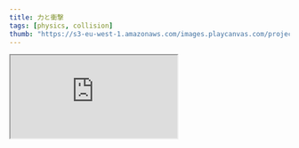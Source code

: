 ```yaml
---
title: 力と衝撃
tags: [physics, collision]
thumb: "https://s3-eu-west-1.amazonaws.com/images.playcanvas.com/projects/12/405828/95F429-image-75.jpg"
---
```


<div className='iframe-container'>
    <iframe src="https://playcanv.as/p/8LTSuf4F/" title="Forces and Impulses" />
</div>

*カーソルキーを使用してインパルスを適用し、WASDキーを使用してトルクを適用し、キューブを回転させることができます。Fキーを押し続けると、重力の影響をキャンセルするために一定の上向きの力が適用されます。*
*Rキーを押すと、キューブがリセットされます。*

*キューブを角で立たせ回転させてみましょう！**使用されている完全なコードはこのページの下部に表示されています。*

このチュートリアルでは、力を使用して動的なリジッドボディを制御し、上に示したデモを生成する方法を説明します。力、衝動、トルクの利用とリジッドボディコンポーネントUIを使用して動作をカスタマイズする方法を簡単に説明します。

## 力のスクリプティング

### 一定の力を適用

```javascript
if (app.keyboard.isPressed(pc.KEY_F) ) {
    this.entity.rigidbody.applyForce(0, 9.8, 0);
}
```

ユーザーがFキーを押すと、[`applyForce(x, y, z)`][1]を介して、グローバルy軸に沿った力がアクセスされたエンティティに適用されます。また、力ベクトルの適用ポイントも設定できます。

### インパルス (Impulses)

```javascript
if (app.keyboard.isPressed(pc.KEY_LEFT) ) {
    this.entity.rigidbody.applyImpulse(-1, 0, 0);
}
```

[`applyImpulse(x, y, z)`][2]を介して、キューブにx軸のインパルスを与えて、瞬時の速度変化を与えます。

### トルク (Torques)

```javascript
if (app.keyboard.isPressed(pc.KEY_W) ) {
    this.entity.rigidbody.applyTorque(-this.torque, 0, 0);
}
```

[トルク](https://en.wikipedia.org/wiki/Torque) (回転力)は、[`applyTorque(x, y, z)`][3]を介してエンティティに適用されます。

### トルクインパルス (TorqueImpulses)

```javascript
this.entity.rigidbody.applyTorqueImpulse(x, y, z)
```

瞬間的な角速度の変化は、[`applyTorqueImpulse(x, y, z)`][4]を介して適用されます。これは、上記のデモのコードでは使用されませんでした。

## RigidBodyの移動

RigidyBodyを移動するには、上記のメソッドを使用して線形力と回転力(トルク)を適用します。オブジェクトが衝突する場合、直接位置や速度を変更することは避けるべきであり、これによりシミュレーションが上書きされ、特にオブジェクトが衝突する場合に奇妙な効果が生じる可能性があります。

ただし、必要な場合は、`entity.rigidbody.linearVelocity`または`entity.rigidbody.angularVelocity`に新しい '[pc.Vec3][5]'の値を直接割り当てることで、速度を上書きできます。

RigidBodyの詳細については、[CollisionのAPIページ][6]、[pcの名前空間ページ][7]、[一人称視点の移動][8]、[Collisionのチュートリアル][9]を参照してください。

## 一般的なセットアップ

スポットライト、キューブ(モデル、剛体、衝突、スクリプトコンポーネントを持つエンティティ)、フロア(モデル、剛体、衝突コンポーネントを持つ)を含む基本シーンをセットアップしました。立方体の剛体は動的に設定され、フロアの剛体は静的に設定されました。それぞれの箱に対していくつかのマテリアルを作成し、拡散色を変更して視覚的に見やすくしました。SpotLightとDynamicBodyの両方で "キャストシャドウ"オプションをアクティブにしました。完全な 'usingForces'シーンとコードについては、[このPlayCanvasアプリ][10]で確認できます。

## 制限と制御

一定のバランスのとれていない力を継続的に適用することを防ぎ、(物体が継続的に加速して制御を失うことを防ぐために)エディタ設定を行いました。立方体の属性エディタで角速度減衰を有効にし、立方体とフロアの両方で摩擦を有効にしました。ここでは線形減衰は使用されていませんが、空気抵抗をシミュレートするために使用でき、必要に応じて減速をコードで適用できます。

<img loading="lazy" src="/img/tutorials/forces/rigidbody_settings.jpg" alt="rigidbody_settings" />

## RigidBodyのテレポート

RigidBodyを瞬時に新しい位置にテレポートするには、pc.Entity APIのsetPosition関数を使用できません。これは、物理エンジンがまだボディが古い位置にあると思っているためです。代わりに、RigidBodyコンポーネントのteleport関数を使用する必要があります。

```javascript
//code within the update function
this.playerPos = this.entity.getLocalPosition();

// Keeping the cube on screen - cube moves off of one screen edge then appears from the opposite edge.
if (this.playerPos.x < -9.0) {
    this.entity.rigidbody.teleport(8.8, this.playerPos.y, this.playerPos.z);
}
if (this.playerPos.x > 9.0) {
    this.entity.rigidbody.teleport(-8.8, this.playerPos.y, this.playerPos.z);
}
```

キューブがx方向の可視範囲を超えると、teleport関数が呼び出され、立方体エンティティが画面を横切ってテレポートされます。エンティティを連続的に`if()`文をアクティブ化することを防ぐために、エンティティをより左右に移動するようにテレポートされます。



## キューブのコードをリセット

```javascript
if (app.keyboard.wasPressed(pc.KEY_R)) {
    this.reset();
}
```
```javascript
reset: function () {
    this.entity.rigidbody.teleport(0, 2, 0);
    this.entity.rigidbody.linearVelocity = pc.Vec3.ZERO;
    this.entity.rigidbody.angularVelocity = pc.Vec3.ZERO;
}
```

上記に加えて、キューブを元の位置に戻すリセット機能が含まれています。上記のように、RigidBodyの場所をテレポートされたエンティティの場所に同期させます。リセット関数の最後の2行は、RigidBodyの線形および角速度をゼロにリセットします。オブジェクトの向きもリセットできますが、このコードでは実行されていません。

## 完全なコードリスト

```javascript
var DynamicBody = pc.createScript('dynamicBody');

// initialize code called once per entity
DynamicBody.prototype.initialize = function() {
    this.torque = 7;
    this.app.keyboard.on(pc.EVENT_KEYDOWN, this.onKeyDown, this);

    this.on('destroy', function() {
        this.app.keyboard.off(pc.EVENT_KEYDOWN, this.onKeyDown, this);
    }, this);
};

DynamicBody.prototype.onKeyDown = function (event) {
    event.event.preventDefault();
};

// update code called every frame
DynamicBody.prototype.update = function(dt) {
    //update player's position
    this.playerPos = this.entity.getLocalPosition();

    var app = this.app;

    //keyboard controls and applying forces and moments.
    if (app.keyboard.isPressed(pc.KEY_LEFT) ) {
        this.entity.rigidbody.applyImpulse(-1, 0, 0);
    }
    if (app.keyboard.isPressed(pc.KEY_RIGHT) ) {
        this.entity.rigidbody.applyImpulse(1, 0, 0);
    }
    if (app.keyboard.isPressed(pc.KEY_UP) ) {
        this.entity.rigidbody.applyImpulse(0, 1, 0);
    }
    if (app.keyboard.isPressed(pc.KEY_A) ) {
        this.entity.rigidbody.applyTorque(0, this.torque, 0);
    }
    if (app.keyboard.isPressed(pc.KEY_D) ) {
        this.entity.rigidbody.applyTorque(0, -this.torque, 0);
    }
    if (app.keyboard.isPressed(pc.KEY_W) ) {
        this.entity.rigidbody.applyTorque(-this.torque, 0, 0);
    }
    if (app.keyboard.isPressed(pc.KEY_S) ) {
        this.entity.rigidbody.applyTorque(this.torque, 0, 0);
    }
    if (app.keyboard.isPressed(pc.KEY_F) ) {
        this.entity.rigidbody.applyForce(0, 9.8, 0);
    }

    // Keeping the cube on screen - cube moves off of one screen edge then appears from the opposite edge.
    if (this.playerPos.x < -9.0) {
        this.entity.rigidbody.teleport(8.8, this.playerPos.y, this.playerPos.z);
    }
    if (this.playerPos.x > 9.0) {
        this.entity.rigidbody.teleport(-8.8, this.playerPos.y, this.playerPos.z);
    }

    // cube reset control
    if (app.keyboard.wasPressed(pc.KEY_R) ) {
        this.reset();
    }
};

DynamicBody.prototype.reset = function () {
    this.entity.rigidbody.teleport(0, 2, 0);
    this.entity.rigidbody.linearVelocity = pc.Vec3.ZERO;
    this.entity.rigidbody.angularVelocity = pc.Vec3.ZERO;
};
```

[1]: https://api.playcanvas.com/classes/Engine.RigidBodyComponent.html#applyForce
[2]: https://api.playcanvas.com/classes/Engine.RigidBodyComponent.html#applyImpulse
[3]: https://api.playcanvas.com/classes/Engine.RigidBodyComponent.html#applyTorque
[4]: https://api.playcanvas.com/classes/Engine.RigidBodyComponent.html#applyTorqueImpulse
[5]: https://api.playcanvas.com/classes/Engine.Vec3.html
[6]: https://api.playcanvas.com/classes/Engine.CollisionComponent.html
[7]: https://api.playcanvas.com/modules/Engine.html
[8]: /tutorials/first-person-movement/
[9]: /tutorials/collision-and-triggers/
[10]: https://playcanvas.com/project/405828/overview/tutorial-forces--impulses
